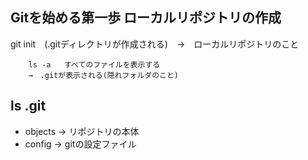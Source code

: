 ## Gitを始める第一歩 ローカルリポジトリの作成

git init　(.gitディレクトリが作成される)　→　ローカルリポジトリのこと  

        ls -a   すべてのファイルを表示する 
        →　.gitが表示される(隠れフォルダのこと)  

## ls .git
- objects → リポジトリの本体
- config → gitの設定ファイル
